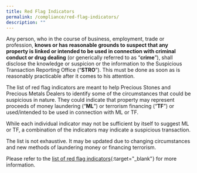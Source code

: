 ```yaml
---
title: Red Flag Indicators
permalink: /compliance/red-flag-indicators/
description: ""
---
```

Any person, who in the course of business, employment, trade or profession, **knows or has reasonable grounds to suspect that any property is linked or intended to be used in connection with criminal conduct or drug dealing** (or generically referred to as “**crime**”), shall disclose the knowledge or suspicion or the information to the Suspicious Transaction Reporting Office (“**STRO**”). This must be done as soon as is reasonably practicable after it comes to his attention. 

The list of red flag indicators are meant to help Precious Stones and Precious Metals Dealers to identify some of the circumstances that could be suspicious in nature. They could indicate that property may represent proceeds of money laundering (“**ML**”) or terrorism financing (“**TF**”) or used/intended to be used in connection with ML or TF.

While each individual indicator may not be sufficient by itself to suggest ML or TF, a combination of the indicators may indicate a suspicious transaction.

The list is not exhaustive. It may be updated due to changing circumstances and new methods of laundering money or financing terrorism. 

Please refer to the [list of red flag indicators](/images/List%20of%20Red%20Flag%20Indicators_20201214_V2.0.docx){:target="_blank"} for more information.